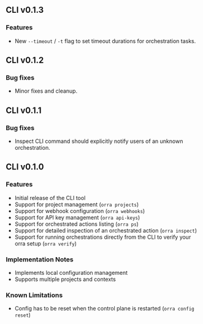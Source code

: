## CLI v0.1.3

### Features
- New `--timeout` / `-t` flag to set timeout durations for orchestration tasks.

## CLI v0.1.2

### Bug fixes
- Minor fixes and cleanup.

## CLI v0.1.1

### Bug fixes
- Inspect CLI command should explicitly notify users of an unknown orchestration.

## CLI v0.1.0

### Features
- Initial release of the CLI tool
- Support for project management (`orra projects`)
- Support for webhook configuration (`orra webhooks`)
- Support for API key management (`orra api-keys`)
- Support for orchestrated actions listing (`orra ps`)
- Support for detailed inspection of an orchestrated action (`orra inspect`)
- Support for running orchestrations directly from the CLI to verify your orra setup (`orra verify`)

### Implementation Notes
- Implements local configuration management
- Supports multiple projects and contexts

### Known Limitations
- Config has to be reset when the control plane is restarted (`orra config reset`)
